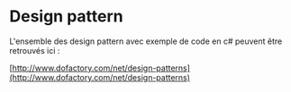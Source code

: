 # Design pattern

L'ensemble des design pattern avec exemple de code en c\# peuvent être retrouvés ici :

[http://www.dofactory.com/net/design-patterns](http://www.dofactory.com/net/design-patterns)



